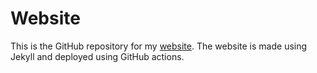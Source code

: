 
# Website

This is the GitHub repository for my [website](https://dirckvdende.github.io). The website is made using Jekyll and deployed using GitHub actions.